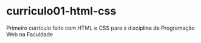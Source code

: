# curriculo01-html-css
 Primeiro currículo feito com HTML e CSS para a disciplina de Programação Web na Faculdade
